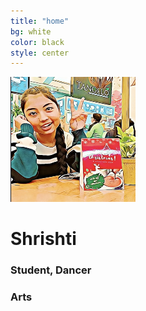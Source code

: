 ```yaml
---
title: "home"
bg: white
color: black
style: center
---
```


<img src="./img/pixelate.jpg" width="200" height="200" />

# Shrishti

### Student, Dancer

### Arts 

